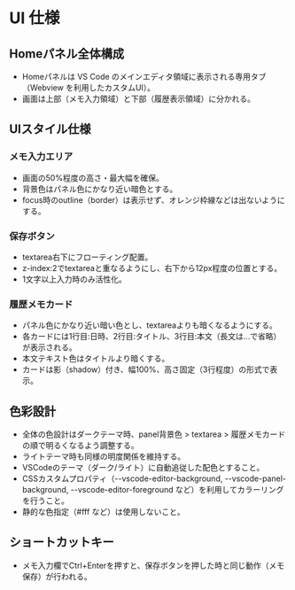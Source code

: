 # UI 仕様

## Homeパネル全体構成

- Homeパネルは VS Code のメインエディタ領域に表示される専用タブ（Webview を利用したカスタムUI）。
- 画面は上部（メモ入力領域）と下部（履歴表示領域）に分かれる。

## UIスタイル仕様

### メモ入力エリア

- 画面の50%程度の高さ・最大幅を確保。
- 背景色はパネル色にかなり近い暗色とする。
- focus時のoutline（border）は表示せず、オレンジ枠線などは出ないようにする。

### 保存ボタン

- textarea右下にフローティング配置。
- z-index:2でtextareaと重なるようにし、右下から12px程度の位置とする。
- 1文字以上入力時のみ活性化。

### 履歴メモカード

- パネル色にかなり近い暗い色とし、textareaよりも暗くなるようにする。
- 各カードには1行目:日時、2行目:タイトル、3行目:本文（長文は...で省略）が表示される。
- 本文テキスト色はタイトルより暗くする。
- カードは影（shadow）付き、幅100%、高さ固定（3行程度）の形式で表示。

## 色彩設計

- 全体の色設計はダークテーマ時、panel背景色 > textarea > 履歴メモカード の順で明るくなるよう調整する。
- ライトテーマ時も同様の明度関係を維持する。
- VSCodeのテーマ（ダーク/ライト）に自動追従した配色とすること。
- CSSカスタムプロパティ（--vscode-editor-background, --vscode-panel-background, --vscode-editor-foreground など）を利用してカラーリングを行うこと。
- 静的な色指定（#fff など）は使用しないこと。

## ショートカットキー

- メモ入力欄でCtrl+Enterを押すと、保存ボタンを押した時と同じ動作（メモ保存）が行われる。
